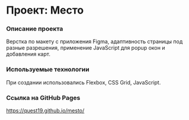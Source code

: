 # Проект: Место

### Описание проекта

Верстка по макету с приложения Figma, адаптивность страницы под разные разрешения, применение JavaScript для popup окон и добавления карт.

### Используемые технологии

При создании использовались Flexbox, CSS Grid, JavaScript.

### Cсылка на GitHub Pages

https://quest19.github.io/mesto/

